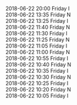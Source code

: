 2018-06-22 20:00 Friday  I  
2018-06-22 13:35 Friday  N  
2018-06-22 13:25 Friday  I  
2018-06-22 11:40 Friday  N  
2018-06-22 11:30 Friday  I  
2018-06-22 11:25 Friday  N  
2018-06-22 11:05 Friday  I  
2018-06-22 11:00 Friday  N  
2018-06-22 10:55 Friday  I  
2018-06-22 10:40 Friday  N  
2018-06-22 10:35 Friday  I  
2018-06-22 10:30 Friday  N  
2018-06-22 10:25 Friday  I  
2018-06-22 10:20 Friday  N  
2018-06-22 10:05 Friday  I  
